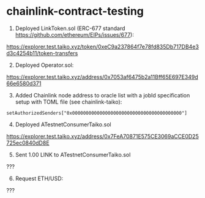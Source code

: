 # chainlink-contract-testing

1. Deployed LinkToken.sol (ERC-677 standard https://github.com/ethereum/EIPs/issues/677):

https://explorer.test.taiko.xyz/token/0xeC9a237864f7e78fd835Db717DB4e3d3c4254b11/token-transfers

2. Deployed Operator.sol:

https://explorer.test.taiko.xyz/address/0x7053af6475b2a11Bff65E697E349d66e6580d371

3. Added Chainlink node address to oracle list with a jobId specification setup with TOML file (see chainlink-taiko):

```solidity
setAuthorizedSenders["0x0000000000000000000000000000000000000000"]
```

4. Deployed ATestnetConsumerTaiko.sol

https://explorer.test.taiko.xyz/address/0x7FeA70871E575CE3069aCCE0D25725ec0840dD8E

5. Sent 1.00 LINK to ATestnetConsumerTaiko.sol

???

6. Request ETH/USD:

???
